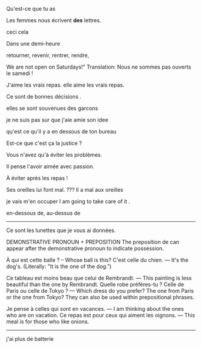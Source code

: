Qu'est-ce que tu as

Les femmes nous écrivent **des** lettres.

ceci cela 

Dans une demi-heure
 
 
 retourner, revenir, rentrer, rendre,

We are not open on Saturdays!"
Translation: Nous ne sommes pas ouverts le samedi !

J'aime les vrais repas.
elle aime les vrais repas.

Ce sont de bonnes décisions .

elles se sont souvenues des garcons

je ne suis pas sur que j'aie amie son idee

qu'est ce qu'il y a en dessous de ton bureau


Est-ce que c'est ça la justice ?

Vous n'avez qu'à éviter les problèmes.

Il pense l'avoir aimée avec passion.

À éviter après les repas !

 
Ses oreilles lui font mal.     ??? Il a mal aux oreilles

je vais m'en occuper  I am going to take care of it .

en-dessous de,
au-dessus de

----------------------------------------------------------------

Ce sont les lunettes que je vous ai données.

DEMONSTRATIVE PRONOUN + PREPOSITION
The preposition de can appear after the demonstrative pronoun to indicate possession.

À qui est cette balle ? – Whose ball is this?
C'est celle du chien. — It's the dog's. (Literally: "It is the one of the dog.")


Ce tableau est moins beau que celui de Rembrandt. — This painting is less beautiful than the one by Rembrandt.
Quelle robe préfères-tu ? Celle de Paris ou celle de Tokyo ? — Which dress do you prefer? The one from Paris or the one from Tokyo?
They can also be used within prepositional phrases.

Je pense à celles qui sont en vacances. — I am thinking about the ones who are on vacation.
Ce repas est pour ceux qui aiment les oignons. — This meal is for those who like onions.

---------------------------------------------------------------------------
j'ai plus de batterie

